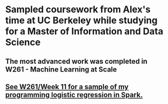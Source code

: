 # Sampled coursework from Alex's time at UC Berkeley while studying for a Master of Information and Data Science

## The most advanced work was completed in W261 - Machine Learning at Scale
## [See W261/Week 11 for a sample of my programming logistic regression in Spark.](https://github.com/keivahn/berkeley/blob/master/W261%20-%20Machine%20Learning%20at%20Scale/HW11/MIDS-W261-2016-HWK-Week11-Smith.ipynb) 
